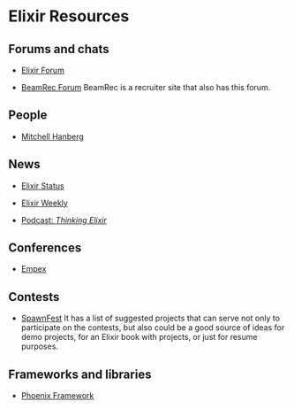 # Elixir Resources

## Forums and chats

- [Elixir Forum](https://elixirforum.com/)

- [BeamRec Forum](https://www.beamrec.com/forum)
  BeamRec is a recruiter site that also has this forum.

## People

- [Mitchell Hanberg](https://www.mitchellhanberg.com/)


## News

- [Elixir Status](https://elixirstatus.com/)

- [Elixir Weekly](https://elixirweekly.net/)

- [Podcast: _Thinking Elixir_](https://podcast.thinkingelixir.com/)

## Conferences

- [Empex](https://www.empex.co/)

## Contests

- [SpawnFest](https://spawnfest.org/)
  It has a list of suggested projects that can serve not only to participate on
  the contests, but also could be a good source of ideas for demo projects, for
  an Elixir book with projects, or just for resume purposes.

## Frameworks and libraries

- [Phoenix Framework](https://www.phoenixframework.org/)
